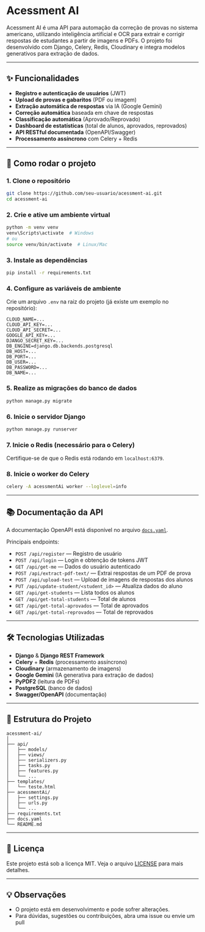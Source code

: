 # Acessment AI

Acessment AI é uma API para automação da correção de provas no sistema americano, utilizando inteligência artificial e OCR para extrair e corrigir respostas de estudantes a partir de imagens e PDFs. O projeto foi desenvolvido com Django, Celery, Redis, Cloudinary e integra modelos generativos para extração de dados.

---

## ✨ Funcionalidades

- **Registro e autenticação de usuários** (JWT)
- **Upload de provas e gabaritos** (PDF ou imagem)
- **Extração automática de respostas** via IA (Google Gemini)
- **Correção automática** baseada em chave de respostas
- **Classificação automática** (Aprovado/Reprovado)
- **Dashboard de estatísticas** (total de alunos, aprovados, reprovados)
- **API RESTful documentada** (OpenAPI/Swagger)
- **Processamento assíncrono** com Celery + Redis

---

## 🚀 Como rodar o projeto

### 1. Clone o repositório

```bash
git clone https://github.com/seu-usuario/acessment-ai.git
cd acessment-ai
```

### 2. Crie e ative um ambiente virtual

```bash
python -m venv venv
venv\Scripts\activate  # Windows
# ou
source venv/bin/activate  # Linux/Mac
```

### 3. Instale as dependências

```bash
pip install -r requirements.txt
```

### 4. Configure as variáveis de ambiente

Crie um arquivo `.env` na raiz do projeto (já existe um exemplo no repositório):

```
CLOUD_NAME=...
CLOUD_API_KEY=...
CLOUD_API_SECRET=...
GOOGLE_API_KEY=...
DJANGO_SECRET_KEY=...
DB_ENGINE=django.db.backends.postgresql
DB_HOST=...
DB_PORT=...
DB_USER=...
DB_PASSWORD=...
DB_NAME=...
```

### 5. Realize as migrações do banco de dados

```bash
python manage.py migrate
```

### 6. Inicie o servidor Django

```bash
python manage.py runserver
```

### 7. Inicie o Redis (necessário para o Celery)

Certifique-se de que o Redis está rodando em `localhost:6379`.

### 8. Inicie o worker do Celery

```bash
celery -A acessmentAi worker --loglevel=info
```

---

## 📚 Documentação da API

A documentação OpenAPI está disponível no arquivo [`docs.yaml`](docs.yaml).

Principais endpoints:

- `POST /api/register` — Registro de usuário
- `POST /api/login` — Login e obtenção de tokens JWT
- `GET /api/get-me` — Dados do usuário autenticado
- `POST /api/extract-pdf-text/` — Extrai respostas de um PDF de prova
- `POST /api/upload-test` — Upload de imagens de respostas dos alunos
- `PUT /api/update-student/<student_id>` — Atualiza dados do aluno
- `GET /api/get-students` — Lista todos os alunos
- `GET /api/get-total-students` — Total de alunos
- `GET /api/get-total-aprovados` — Total de aprovados
- `GET /api/get-total-reprovados` — Total de reprovados

---

## 🛠️ Tecnologias Utilizadas

- **Django** & **Django REST Framework**
- **Celery** + **Redis** (processamento assíncrono)
- **Cloudinary** (armazenamento de imagens)
- **Google Gemini** (IA generativa para extração de dados)
- **PyPDF2** (leitura de PDFs)
- **PostgreSQL** (banco de dados)
- **Swagger/OpenAPI** (documentação)

---

## 📂 Estrutura do Projeto

```
acessment-ai/
│
├── api/
│   ├── models/
│   ├── views/
│   ├── serializers.py
│   ├── tasks.py
│   ├── features.py
│   └── ...
├── templates/
│   └── teste.html
├── acessmentAi/
│   ├── settings.py
│   ├── urls.py
│   └── ...
├── requirements.txt
├── docs.yaml
└── README.md
```
---

## 📝 Licença

Este projeto está sob a licença MIT. Veja o arquivo [LICENSE](LICENSE) para mais detalhes.

---

## 💡 Observações

- O projeto está em desenvolvimento e pode sofrer alterações.
- Para dúvidas, sugestões ou contribuições, abra uma issue ou envie um pull

